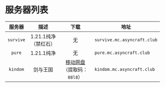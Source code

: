 ---
---

# 服务器列表

|   服务器   |      描述       |                                  下载                                  | 地址                         |
| :--------: | :-------------: | :--------------------------------------------------------------------: | ---------------------------- |
| `survive`  |    1.21.1纯净（禁红石）     |                                   无                                   | `survive.mc.asyncraft.club`  |
|   `pure`   |   1.21.1纯净    |                                   无                                   | `pure.mc.asyncraft.club`     |
|   `kindom`   |  剑与王国  | [移动网盘](https://caiyun.139.com/m/i?2hoSJwaY8edo5)（提取码：`08l8`） | `kindom.mc.asyncraft.club` |
